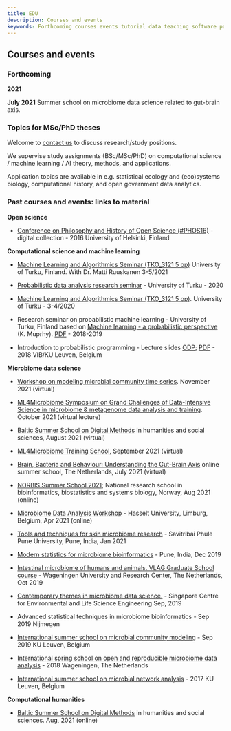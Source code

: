 ```yaml
---
title: EDU
description: Courses and events
keywords: Forthcoming courses events tutorial data teaching software past
---
```


## Courses and events

### Forthcoming 

**2021**

**July 2021** Summer school on microbiome data science related to gut-brain axis.



### Topics for MSc/PhD theses

Welcome to [contact us](../contact/) to discuss research/study positions.

We supervise study assignments (BSc/MSc/PhD) on computational science / machine learning / AI theory, methods, and applications.

Application topics are available in e.g. statistical ecology and (eco)systems biology, computational history, and open government data analytics.


### Past courses and events: links to material

**Open science**

 - [Conference on Philosophy and History of Open Science (#PHOS16)](https://www.helsinki.fi/en/researchgroups/helsinki-digital-humanities/phos16-conference) - digital collection - 2016 University of Helsinki, Finland


**Computational science and machine learning**

 - [Machine Learning and Algorithmics Seminar (TKO_3121 5 op)](https://opas.peppi.utu.fi/fi/opintojakso/TKO_3121/3255) University of Turku, Finland. With Dr. Matti Ruuskanen 3-5/2021

 - [Probabilistic data analysis research seminar](https://gitlab.com/openresearchlabs/probabilistic_data_analysis_2020) - University of Turku - 2020 

 - [Machine Learning and Algorithmics Seminar (TKO_3121 5 op)](https://opas.peppi.utu.fi/fi/opintojakso/TKO_3121/3255). University of Turku - 3-4/2020 

 - Research seminar on probabilistic machine learning -  University of Turku, Finland based on [Machine learning - a probabilistic perspective](https://www.cs.ubc.ca/~murphyk/MLbook/) (K. Muprhy). [PDF](https://doc.lagout.org/science/Artificial%20Intelligence/Machine%20learning/Machine%20Learning_%20A%20Probabilistic%20Perspective%20%5BMurphy%202012-08-24%5D.pdf) - 2018-2019

 - Introduction to probabilistic programming - Lecture slides [ODP](https://github.com/openresearchlabs/openresearchlabs.github.io/tree/master/publications/publications/slides/20180226-rstan-VIB.odp); [PDF](https://github.com/openresearchlabs/openresearchlabs.github.io/tree/master/publications/publications/slides/20180226-rstan-VIB.pdf) - 2018 VIB/KU Leuven, Belgium  


**Microbiome data science**

- [Workshop on modeling microbial community time series](http://msysbiology.com/microbialtimeseries/). November 2021 (virtual) 

-  [ML4Microbiome Symposium on Grand Challenges of Data-Intensive Science in microbiome & metagenome data analysis and training](https://www.ml4microbiome.eu/the-programme-of-the-goblet-embnet-agm-2021-including-ml4microbiome-events-is-ready-and-available-here/). October 2021 (virtual lecture)

- [Baltic Summer School on Digital Methods](https://t.co/MJANYOeYmJ?amp=1) in humanities and social sciences, August 2021 (virtual)

- [ML4Microbiome Training School](https://www.ml4microbiome.eu/uppsala-2021), September 2021 (virtual)

- [Brain, Bacteria and Behaviour: Understanding the Gut-Brain Axis](https://www.ru.nl/radboudsummerschool/courses/2021/brain-bacteria-behaviour/) online summer school, The Netherlands, July 2021 (virtual)

- [NORBIS Summer School 2021](https://norbis.w.uib.no/norbis-summer-school-2021-program/); National research school in bioinformatics, biostatistics and systems biology, Norway, Aug 2021 (online)

- [Microbiome Data Analysis Workshop](https://mdawo.meetinghand.com/) - Hasselt University, Limburg, Belgium, Apr 2021 (online)

- [Tools and techniques for skin microbiome research](http://sppudocs.unipune.ac.in/sites/news_events/Lists/News%20and%20Announcements/Attachments/4783/workshop%20flyer_02.122020.pdf) - Savitribai Phule Pune University, Pune, India, Jan 2021

 - [Modern statistics for microbiome bioinformatics](https://pbs.twimg.com/media/D-cRz8YUYAEuzNj.jpg) - Pune, India, Dec 2019

 - [Intestinal microbiome of humans and animals. VLAG Graduate School course](https://www.vlaggraduateschool.nl/nl/cursus/IMHA19.htm#tab0) - Wageningen University and Research Center, The Netherlands, Oct 2019

 - [Contemporary themes in microbiome data science.](http://www.scelse.sg/) - Singapore Centre for Environmental and Life Science Engineering Sep, 2019

 - Advanced statistical techniques in microbiome bioinformatics - Sep 2019 Nijmegen  

 - [International summer school on microbial community modeling](http://psbweb05.psb.ugent.be/conet/microbemodelschool/index.php) - Sep 2019 KU Leuven, Belgium

 - [International spring school on open and reproducible microbiome data analysis](https://mibwurrepo.github.io/OPEN-REPRODUCIBLE-MICROBIOME-DATA-ANALYSIS-2018/) - 2018 Wageningen, The Netherlands  

 - [International summer school on microbial network analysis](http://psbweb05.psb.ugent.be/conet/econetschool/index.php) - 2017 KU Leuven, Belgium


**Computational humanities**

- [Baltic Summer School on Digital Methods](https://t.co/MJANYOeYmJ?amp=1) in humanities and social sciences. Aug, 2021 (online)

